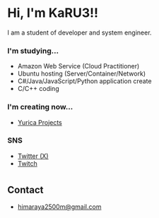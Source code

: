 # Hi, I'm KaRU3!!

I am a student of developer and system engineer.<br>

### I'm studying...
- Amazon Web Service (Cloud Practitioner)
- Ubuntu hosting (Server/Container/Network)
- C#/Java/JavaScript/Python application create
- C/C++ coding

### I'm creating now...
- [Yurica Projects](https://github.com/orgs/Donverse-old/teams/yuricaproject/repositories)

### SNS
- [Twitter (X)](https://x.com/KaRU3_dev)
- [Twitch](https://twitch.tv/karu3_dev)

#

## Contact
- himaraya2500m@gmail.com
